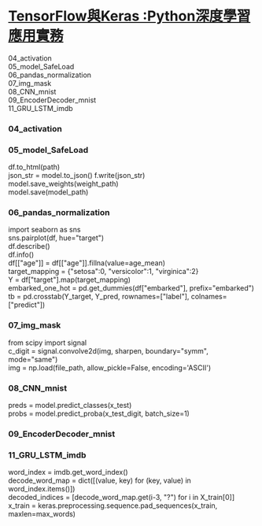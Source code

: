 
# [TensorFlow與Keras :Python深度學習應用實務](https://www.flag.com.tw/books/product/F9744)  


04_activation  
05_model_SafeLoad  
06_pandas_normalization  
07_img_mask  
08_CNN_mnist  
09_EncoderDecoder_mnist  
11_GRU_LSTM_imdb  



### 04_activation  
### 05_model_SafeLoad
df.to_html(path)  
json_str = model.to_json()  f.write(json_str)  
model.save_weights(weight_path)  
model.save(model_path)  
### 06_pandas_normalization
import seaborn as sns  
sns.pairplot(df, hue="target")  
df.describe()  
df.info()  
df[["age"]] = df[["age"]].fillna(value=age_mean)  
target_mapping = {"setosa":0, "versicolor":1, "virginica":2}  
Y = df["target"].map(target_mapping)  
embarked_one_hot = pd.get_dummies(df["embarked"], prefix="embarked")  
tb = pd.crosstab(Y_target, Y_pred, rownames=["label"], colnames=["predict"])   
### 07_img_mask
from scipy import signal  
c_digit = signal.convolve2d(img, sharpen, boundary="symm", mode="same")  
img = np.load(file_path, allow_pickle=False, encoding='ASCII')  
### 08_CNN_mnist
preds = model.predict_classes(x_test)  
probs = model.predict_proba(x_test_digit, batch_size=1)   
### 09_EncoderDecoder_mnist
### 11_GRU_LSTM_imdb
word_index = imdb.get_word_index()  
decode_word_map = dict([(value, key) for (key, value) in word_index.items()])  
decoded_indices = [decode_word_map.get(i-3, "?") for i in X_train[0]]  
x_train = keras.preprocessing.sequence.pad_sequences(x_train, maxlen=max_words)  



